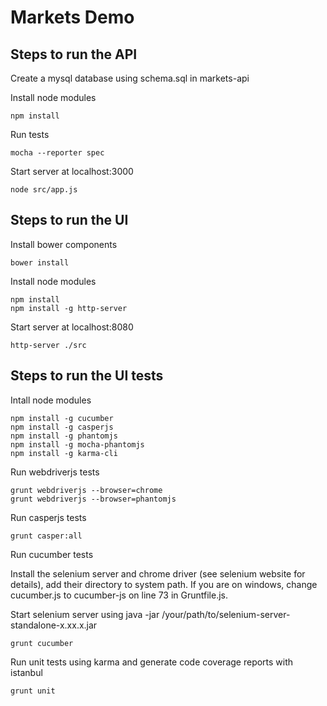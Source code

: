 Markets Demo
============

Steps to run the API
--------------------

Create a mysql database using schema.sql in markets-api

Install node modules

    npm install
    
Run tests

    mocha --reporter spec

Start server at localhost:3000

    node src/app.js


Steps to run the UI
-------------------

Install bower components

    bower install

Install node modules

    npm install
    npm install -g http-server

Start server at localhost:8080

    http-server ./src

  
Steps to run the UI tests
-------------------------

Intall node modules

    npm install -g cucumber
    npm install -g casperjs
    npm install -g phantomjs
    npm install -g mocha-phantomjs
    npm install -g karma-cli

Run webdriverjs tests

    grunt webdriverjs --browser=chrome
    grunt webdriverjs --browser=phantomjs
    
Run casperjs tests

    grunt casper:all
    
Run cucumber tests

Install the selenium server and chrome driver (see selenium website for details), add their directory to system path. If you are on windows, change cucumber.js to cucumber-js on line 73 in Gruntfile.js.

Start selenium server using java -jar /your/path/to/selenium-server-standalone-x.xx.x.jar 

    grunt cucumber
    
Run unit tests using karma and generate code coverage reports with istanbul

    grunt unit
